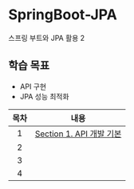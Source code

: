 # SpringBoot-JPA
스프링 부트와 JPA 활용 2

## 학습 목표
- API 구현
- JPA 성능 최적화

| 목차 | 내용 |
|:---:|:---:|
| 1 | [Section 1. API 개발 기본]() |
| 2 | []() |
| 3 | []() |
| 4 | []() |
